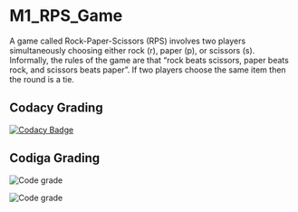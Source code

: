 # M1_RPS_Game
A game called Rock-Paper-Scissors (RPS) involves two players simultaneously choosing either rock (r), paper (p), or scissors (s). Informally, the rules of the game are that “rock beats scissors, paper beats rock, and scissors beats paper”. If two players choose the same item then the round is a tie.

## Codacy Grading
[![Codacy Badge](https://app.codacy.com/project/badge/Grade/df2c98a9268f45a39082b3ebde122750)](https://www.codacy.com/gh/Raghu2920/M1_RPS_Game/dashboard?utm_source=github.com&amp;utm_medium=referral&amp;utm_content=Raghu2920/M1_RPS_Game&amp;utm_campaign=Badge_Grade)

## Codiga Grading
![Code grade](https://api.codiga.io/project/31071/score/svg)

![Code grade](https://api.codiga.io/project/31071/status/svg)



